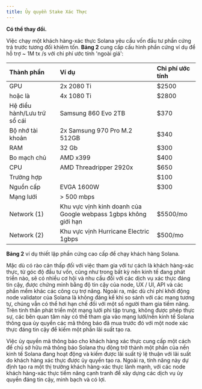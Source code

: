 ```yaml
---
title: Ủy quyền Stake Xác Thực
---
```


**Có thể thay đổi.**

Việc chạy một khách hàng-xác thực Solana yêu cầu vốn đầu tư phần cứng trả trước tương đối khiêm tốn. **Bảng 2** cung cấp cấu hình phần cứng ví dụ để hỗ trợ ~ 1M tx /s với chi phí ước tính 'ngoài giá':

| Thành phần                  | Ví dụ                                                           | Chi phí ước tính |
| :-------------------------- | :-------------------------------------------------------------- | :--------------- |
| GPU                         | 2x 2080 Ti                                                      | \$2500           |
| hoặc là                     | 4x 1080 Ti                                                      | \$2800           |
| Hệ điều hành/Lưu trữ sổ cái | Samsung 860 Evo 2TB                                             | \$370            |
| Bộ nhớ tài khoản            | 2x Samsung 970 Pro M.2 512GB                                    | \$340            |
| RAM                         | 32 Gb                                                           | \$300            |
| Bo mạch chủ                 | AMD x399                                                        | \$400            |
| CPU                         | AMD Threadripper 2920x                                          | \$650            |
| Trường hợp                  |                                                                 | \$100            |
| Nguồn cấp                   | EVGA 1600W                                                      | \$300            |
| Mạng lưới                   | &gt; 500 mbps                                                   |                  |
| Network \(1\)               | Khu vực vịnh kinh doanh của Google webpass 1gbps không giới hạn | \$5500/mo        |
| Network \(2\)               | Khu vực vịnh Hurricane Electric 1gbps                           | \$500/mo         |

**Bảng 2** ví dụ thiết lập phần cứng cao cấp để chạy khách hàng Solana.

Mặc dù có rào cản thấp đối với việc tham gia với tư cách là khách hàng-xác thực, từ góc độ đầu tư vốn, cũng như trong bất kỳ nền kinh tế đang phát triển nào, sẽ có nhiều cơ hội và nhu cầu đối với các dịch vụ xác thực đáng tin cậy, được chứng minh bằng độ tin cậy của node, UX / UI, API và các phần mềm khác các công cụ trợ năng. Ngoài ra, mặc dù chi phí khởi động node validator của Solana là không đáng kể khi so sánh với các mạng tương tự, chúng vẫn có thể hơi hạn chế đối với một số người tham gia tiềm năng. Trên tinh thần phát triển một mạng lưới phi tập trung, không được phép thực sự, các bên quan tâm này có thể tham gia vào mạng lưới/nền kinh tế Solana thông qua ủy quyền các mã thông báo đã mua trước đó với một node xác thực đáng tin cậy để kiếm một phần lãi suất tạo ra.

Việc ủy ​​quyền mã thông báo cho khách hàng xác thực cung cấp một cách để chủ sở hữu mã thông báo Solana thụ động trở thành một phần của nền kinh tế Solana đang hoạt động và kiếm được lãi suất tỷ lệ thuận với lãi suất do khách hàng xác thực được ủy quyền tạo ra. Ngoài ra, tính năng này dự định tạo ra một thị trường khách hàng-xác thực lành mạnh, với các node khách hàng-xác thực tiềm năng cạnh tranh để xây dựng các dịch vụ ủy quyền đáng tin cậy, minh bạch và có lợi.
